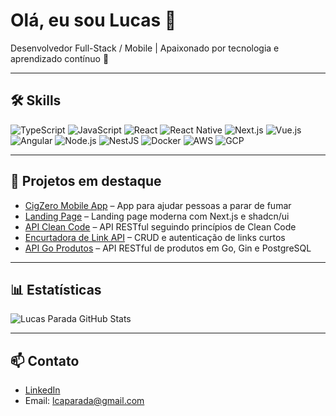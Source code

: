 # Olá, eu sou Lucas 👋

Desenvolvedor Full-Stack / Mobile | Apaixonado por tecnologia e aprendizado contínuo 🚀

---

## 🛠️ Skills

![TypeScript](https://img.shields.io/badge/TypeScript-007ACC?style=for-the-badge&logo=typescript&logoColor=white)
![JavaScript](https://img.shields.io/badge/JavaScript-F7DF1E?style=for-the-badge&logo=javascript&logoColor=black)
![React](https://img.shields.io/badge/React-20232A?style=for-the-badge&logo=react&logoColor=61DAFB)
![React Native](https://img.shields.io/badge/React%20Native-20232A?style=for-the-badge&logo=react&logoColor=61DAFB)
![Next.js](https://img.shields.io/badge/Next.js-000?style=for-the-badge&logo=next.js&logoColor=white)
![Vue.js](https://img.shields.io/badge/Vue.js-35495E?style=for-the-badge&logo=vuedotjs&logoColor=4FC08D)
![Angular](https://img.shields.io/badge/Angular-DD0031?style=for-the-badge&logo=angular&logoColor=white)
![Node.js](https://img.shields.io/badge/Node.js-339933?style=for-the-badge&logo=nodedotjs&logoColor=white)
![NestJS](https://img.shields.io/badge/NestJS-E0234E?style=for-the-badge&logo=nestjs&logoColor=white)
![Docker](https://img.shields.io/badge/Docker-2496ED?style=for-the-badge&logo=docker&logoColor=white)
![AWS](https://img.shields.io/badge/AWS-232F3E?style=for-the-badge&logo=amazonaws&logoColor=FF9900)
![GCP](https://img.shields.io/badge/GCP-4285F4?style=for-the-badge&logo=googlecloud&logoColor=white)

---

## 📂 Projetos em destaque

- [CigZero Mobile App](https://github.com/lcaparada/cig-zero-mobile-app) – App para ajudar pessoas a parar de fumar  
- [Landing Page](https://github.com/lcaparada/landing-page) – Landing page moderna com Next.js e shadcn/ui  
- [API Clean Code](https://github.com/lcaparada/api-clean-code) – API RESTful seguindo princípios de Clean Code  
- [Encurtadora de Link API](https://github.com/lcaparada/encurtadora-de-link-api) – CRUD e autenticação de links curtos
- [API Go Produtos](https://github.com/lcaparada/api-golang) – API RESTful de produtos em Go, Gin e PostgreSQL

---

## 📊 Estatísticas

![Lucas Parada GitHub Stats](https://github-readme-stats.vercel.app/api?username=lcaparada&show_icons=true&theme=radical)

---

## 📫 Contato

- [LinkedIn](https://www.linkedin.com/in/lucas-parada-4a2136247/)  
- Email: [lcaparada@gmail.com](mailto:lcaparada@gmail.com)
